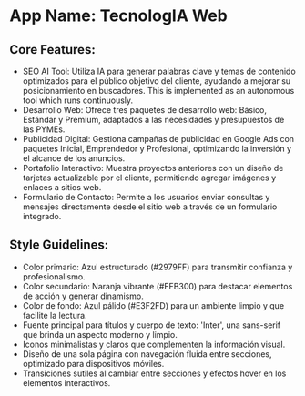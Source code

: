 # **App Name**: TecnologIA Web

## Core Features:

- SEO AI Tool: Utiliza IA para generar palabras clave y temas de contenido optimizados para el público objetivo del cliente, ayudando a mejorar su posicionamiento en buscadores. This is implemented as an autonomous tool which runs continuously.
- Desarrollo Web: Ofrece tres paquetes de desarrollo web: Básico, Estándar y Premium, adaptados a las necesidades y presupuestos de las PYMEs.
- Publicidad Digital: Gestiona campañas de publicidad en Google Ads con paquetes Inicial, Emprendedor y Profesional, optimizando la inversión y el alcance de los anuncios.
- Portafolio Interactivo: Muestra proyectos anteriores con un diseño de tarjetas actualizable por el cliente, permitiendo agregar imágenes y enlaces a sitios web.
- Formulario de Contacto: Permite a los usuarios enviar consultas y mensajes directamente desde el sitio web a través de un formulario integrado.

## Style Guidelines:

- Color primario: Azul estructurado (#2979FF) para transmitir confianza y profesionalismo.
- Color secundario: Naranja vibrante (#FFB300) para destacar elementos de acción y generar dinamismo.
- Color de fondo: Azul pálido (#E3F2FD) para un ambiente limpio y que facilite la lectura.
- Fuente principal para títulos y cuerpo de texto: 'Inter', una sans-serif que brinda un aspecto moderno y limpio.
- Iconos minimalistas y claros que complementen la información visual.
- Diseño de una sola página con navegación fluida entre secciones, optimizado para dispositivos móviles.
- Transiciones sutiles al cambiar entre secciones y efectos hover en los elementos interactivos.